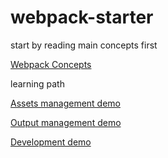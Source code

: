 # webpack-starter

start by reading main concepts first

[Webpack Concepts](https://webpack.js.org/concepts)

learning path

[Assets management demo](/webpack-demo-assets-management)

[Output management demo](/webpack-demo-output-management)

[Development demo](/webpack-demo-development)